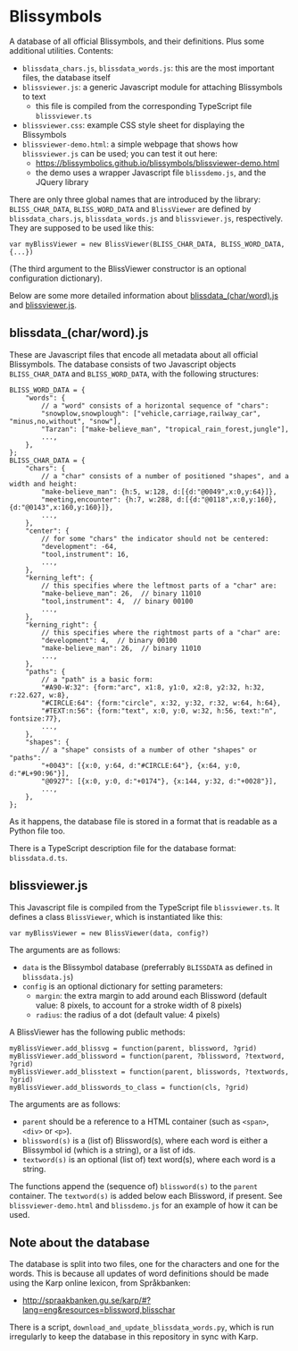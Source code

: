 Blissymbols
===========

A database of all official Blissymbols, and their definitions. Plus some additional utilities. Contents:

- `blissdata_chars.js`, `blissdata_words.js`: this are the most important files, the database itself
- `blissviewer.js`: a generic Javascript module for attaching Blissymbols to text
  - this file is compiled from the corresponding TypeScript file `blissviewer.ts`
- `blissviewer.css`: example CSS style sheet for displaying the Blissymbols
- `blissviewer-demo.html`: a simple webpage that shows how `blissviewer.js` can be used; you can test it out here:
  - <https://blissymbolics.github.io/blissymbols/blissviewer-demo.html>
  - the demo uses a wrapper Javascript file `blissdemo.js`, and the JQuery library

There are only three global names that are introduced by the library:
`BLISS_CHAR_DATA`, `BLISS_WORD_DATA` and `BlissViewer` are defined by `blissdata_chars.js`, `blissdata_words.js`
and `blissviewer.js`, respectively. They are supposed to be used like this:

    var myBlissViewer = new BlissViewer(BLISS_CHAR_DATA, BLISS_WORD_DATA, {...})

(The third argument to the BlissViewer constructor is an optional configuration dictionary).

Below are some more detailed information about [blissdata_(char/word).js](#blissdatacharwordjs) and [blissviewer.js](#blissviewerjs).


blissdata_(char/word).js
------------------------

These are Javascript files that encode all metadata about all official Blissymbols.
The database consists of two Javascript objects `BLISS_CHAR_DATA` and `BLISS_WORD_DATA`,
with the following structures:

    BLISS_WORD_DATA = {
        "words": {
            // a "word" consists of a horizontal sequence of "chars":
            "snowplow,snowplough": ["vehicle,carriage,railway_car", "minus,no,without", "snow"],
            "Tarzan": ["make-believe_man", "tropical_rain_forest,jungle"],
            ...,
        },
    };
    BLISS_CHAR_DATA = {
        "chars": {
            // a "char" consists of a number of positioned "shapes", and a width and height:
            "make-believe_man": {h:5, w:128, d:[{d:"@0049",x:0,y:64}]},
            "meeting,encounter": {h:7, w:288, d:[{d:"@0118",x:0,y:160}, {d:"@0143",x:160,y:160}]},
            ...,
        },
        "center": {
            // for some "chars" the indicator should not be centered:
            "development": -64,
            "tool,instrument": 16,
            ...,
        },
        "kerning_left": {
            // this specifies where the leftmost parts of a "char" are:
            "make-believe_man": 26,  // binary 11010
            "tool,instrument": 4,  // binary 00100
            ...,
        },
        "kerning_right": {
            // this specifies where the rightmost parts of a "char" are:
            "development": 4,  // binary 00100
            "make-believe_man": 26,  // binary 11010
            ...,
        },
        "paths": {
            // a "path" is a basic form:
            "#A90-W:32": {form:"arc", x1:8, y1:0, x2:8, y2:32, h:32, r:22.627, w:8},
            "#CIRCLE:64": {form:"circle", x:32, y:32, r:32, w:64, h:64},
            "#TEXT:n:56": {form:"text", x:0, y:0, w:32, h:56, text:"n", fontsize:77},
            ...,
        },
        "shapes": {
            // a "shape" consists of a number of other "shapes" or "paths":
            "+0043": [{x:0, y:64, d:"#CIRCLE:64"}, {x:64, y:0, d:"#L+90:96"}],
            "@0927": [{x:0, y:0, d:"+0174"}, {x:144, y:32, d:"+0028"}],
            ...,
        },
    };

As it happens, the database file is stored in a format that is readable as a Python file too.

There is a TypeScript description file for the database format: `blissdata.d.ts`.


blissviewer.js
--------------

This Javascript file is compiled from the TypeScript file `blissviewer.ts`. It defines a class `BlissViewer`, which is instantiated like this:

    var myBlissViewer = new BlissViewer(data, config?)

The arguments are as follows:

- `data` is the Blissymbol database (preferrably `BLISSDATA` as defined in `blissdata.js`)
- `config` is an optional dictionary for setting parameters:
  - `margin`: the extra margin to add around each Blissword (default value: 8 pixels, to account for a stroke width of 8 pixels)
  - `radius`: the radius of a dot (default value: 4 pixels)

A BlissViewer has the following public methods:

    myBlissViewer.add_blissvg = function(parent, blissword, ?grid)
    myBlissViewer.add_blissword = function(parent, ?blissword, ?textword, ?grid)
    myBlissViewer.add_blisstext = function(parent, blisswords, ?textwords, ?grid)
    myBlissViewer.add_blisswords_to_class = function(cls, ?grid)

The arguments are as follows:

- `parent` should be a reference to a HTML container (such as `<span>`, `<div>` or `<p>`).
- `blissword(s)` is a (list of) Blissword(s), where each word is either a Blissymbol id (which is a string), or a list of ids.
- `textword(s)` is an optional (list of) text word(s), where each word is a string.

The functions append the (sequence of) `blissword(s)` to the `parent` container. The `textword(s)` is added below each Blissword, if present. See `blissviewer-demo.html` and `blissdemo.js` for an example of how it can be used.


Note about the database
-----------------------

The database is split into two files, one for the characters and one for the words.
This is because all updates of word definitions should be made using the Karp online lexicon,
from Språkbanken:

- http://spraakbanken.gu.se/karp/#?lang=eng&resources=blissword,blisschar

There is a script, `download_and_update_blissdata_words.py`, which is run irregularly to keep
the database in this repository in sync with Karp.
